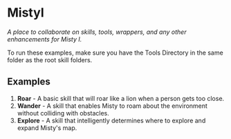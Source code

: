 # MistyI
_A place to collaborate on skills, tools, wrappers, and any other enhancements for Misty I._

To run these examples, make sure you have the Tools Directory in the same folder as the root skill folders. 

## Examples

1. __Roar__ - A basic skill that will roar like a lion when a person gets too close. 
2. __Wander__ - A skill that enables Misty to roam about the environment without colliding with obstacles. 
3. __Explore__ - A skill that intelligently determines where to explore and expand Misty's map. 

